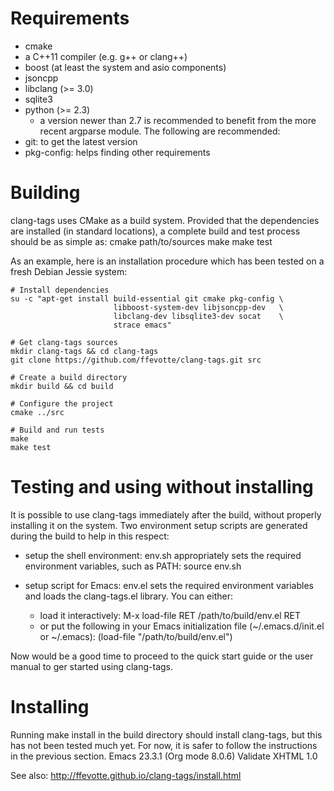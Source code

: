# Requirements
  - cmake
  - a C++11 compiler (e.g. g++ or clang++)
  - boost (at least the system and asio components)
  - jsoncpp
  - libclang (>= 3.0)
  - sqlite3
  - python (>= 2.3)
      - a version newer than 2.7 is recommended to benefit from the more recent argparse module.
The following are recommended:
  - git: to get the latest version
  - pkg-config: helps finding other requirements

# Building
clang-tags uses CMake as a build system.
Provided that the dependencies are installed (in standard locations), a complete build and test process should be as simple as:
cmake path/to/sources
make
make test

As an example, here is an installation procedure which has been tested on a fresh Debian Jessie system:
```
# Install dependencies
su -c "apt-get install build-essential git cmake pkg-config \
                       libboost-system-dev libjsoncpp-dev   \
                       libclang-dev libsqlite3-dev socat    \
                       strace emacs"

# Get clang-tags sources
mkdir clang-tags && cd clang-tags
git clone https://github.com/ffevotte/clang-tags.git src

# Create a build directory
mkdir build && cd build

# Configure the project
cmake ../src

# Build and run tests
make
make test
```

# Testing and using without installing
It is possible to use clang-tags immediately after the build, without properly installing it on the system. Two environment setup scripts are generated during the build to help in this respect:
  - setup the shell environment: env.sh appropriately sets the required environment variables, such as PATH:
source env.sh

  - setup script for Emacs: env.el sets the required environment variables and loads the clang-tags.el library. You can either:
      - load it interactively: M-x load-file RET /path/to/build/env.el RET
      - or put the following in your Emacs initialization file (~/.emacs.d/init.el or ~/.emacs):
(load-file "/path/to/build/env.el")

Now would be a good time to proceed to the quick start guide or the user manual to ger started using clang-tags.

# Installing
Running make install in the build directory should install clang-tags, but this has not been tested much yet. For now, it is safer to follow the instructions in the previous section.
Emacs 23.3.1 (Org mode 8.0.6)
Validate XHTML 1.0

See also:
http://ffevotte.github.io/clang-tags/install.html


